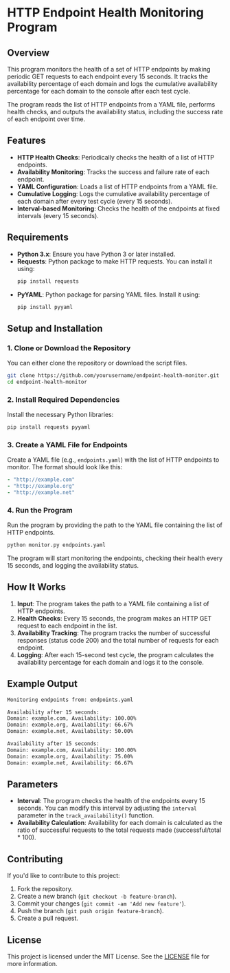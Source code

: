 # HTTP Endpoint Health Monitoring Program

## Overview

This program monitors the health of a set of HTTP endpoints by making periodic GET requests to each endpoint every 15 seconds. It tracks the availability percentage of each domain and logs the cumulative availability percentage for each domain to the console after each test cycle.

The program reads the list of HTTP endpoints from a YAML file, performs health checks, and outputs the availability status, including the success rate of each endpoint over time.

## Features

- **HTTP Health Checks**: Periodically checks the health of a list of HTTP endpoints.
- **Availability Monitoring**: Tracks the success and failure rate of each endpoint.
- **YAML Configuration**: Loads a list of HTTP endpoints from a YAML file.
- **Cumulative Logging**: Logs the cumulative availability percentage of each domain after every test cycle (every 15 seconds).
- **Interval-based Monitoring**: Checks the health of the endpoints at fixed intervals (every 15 seconds).

## Requirements

- **Python 3.x**: Ensure you have Python 3 or later installed.
- **Requests**: Python package to make HTTP requests. You can install it using:
  ```bash
  pip install requests
  ```
- **PyYAML**: Python package for parsing YAML files. Install it using:
  ```bash
  pip install pyyaml
  ```

## Setup and Installation

### 1. Clone or Download the Repository

You can either clone the repository or download the script files.

```bash
git clone https://github.com/yourusername/endpoint-health-monitor.git
cd endpoint-health-monitor
```

### 2. Install Required Dependencies

Install the necessary Python libraries:

```bash
pip install requests pyyaml
```

### 3. Create a YAML File for Endpoints

Create a YAML file (e.g., `endpoints.yaml`) with the list of HTTP endpoints to monitor. The format should look like this:

```yaml
- "http://example.com"
- "http://example.org"
- "http://example.net"
```

### 4. Run the Program

Run the program by providing the path to the YAML file containing the list of HTTP endpoints.

```bash
python monitor.py endpoints.yaml
```

The program will start monitoring the endpoints, checking their health every 15 seconds, and logging the availability status.

## How It Works

1. **Input**: The program takes the path to a YAML file containing a list of HTTP endpoints.
2. **Health Checks**: Every 15 seconds, the program makes an HTTP GET request to each endpoint in the list.
3. **Availability Tracking**: The program tracks the number of successful responses (status code 200) and the total number of requests for each endpoint.
4. **Logging**: After each 15-second test cycle, the program calculates the availability percentage for each domain and logs it to the console.

## Example Output

```bash
Monitoring endpoints from: endpoints.yaml

Availability after 15 seconds:
Domain: example.com, Availability: 100.00%
Domain: example.org, Availability: 66.67%
Domain: example.net, Availability: 50.00%

Availability after 15 seconds:
Domain: example.com, Availability: 100.00%
Domain: example.org, Availability: 75.00%
Domain: example.net, Availability: 66.67%
```

## Parameters

- **Interval**: The program checks the health of the endpoints every 15 seconds. You can modify this interval by adjusting the `interval` parameter in the `track_availability()` function.
- **Availability Calculation**: Availability for each domain is calculated as the ratio of successful requests to the total requests made (successful/total * 100).

## Contributing

If you'd like to contribute to this project:

1. Fork the repository.
2. Create a new branch (`git checkout -b feature-branch`).
3. Commit your changes (`git commit -am 'Add new feature'`).
4. Push the branch (`git push origin feature-branch`).
5. Create a pull request.

## License

This project is licensed under the MIT License. See the [LICENSE](LICENSE) file for more information.
